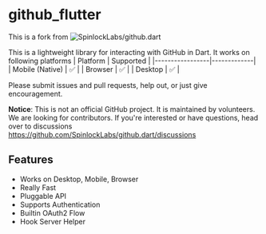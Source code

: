 # github_flutter

This is a fork from ![SpinlockLabs/github.dart](https://github.com/SpinlockLabs/github.dart/)

This is a lightweight library for interacting with GitHub in Dart. It works on following platforms
| Platform       | Supported |
|-----------------|-------------|
| Mobile (Native)          | ✅          |
| Browser         | ✅          |
| Desktop         | ✅          |

Please submit issues and pull requests, help out, or just give encouragement.

**Notice**: This is not an official GitHub project. It is maintained by volunteers.
We are looking for contributors. If you're interested or have questions, head over to discussions https://github.com/SpinlockLabs/github.dart/discussions

## Features

- Works on Desktop, Mobile, Browser
- Really Fast
- Pluggable API
- Supports Authentication
- Builtin OAuth2 Flow
- Hook Server Helper
